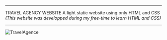 -----------------------------------------------------------------------------------------------------------------------------------
TRAVEL AGENCY WEBSITE
A light static website using only HTML and CSS *(This website was developped during my free-time to learn HTML and CSS)*

-----------------------------------------------------------------------------------------------------------------------------------
![TravelAgence](https://user-images.githubusercontent.com/61105869/74770187-0f12a280-528c-11ea-86d5-692614a207ce.jpg)
